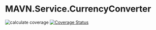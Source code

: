 # MAVN.Service.CurrencyConverter

![calculate coverage](https://github.com/OpenMAVN/MAVN.Service.CurrencyConverter/workflows/calculate%20coverage/badge.svg)
[![Coverage Status](https://coveralls.io/repos/github/OpenMAVN/MAVN.Service.CurrencyConverter/badge.svg?branch=master)](https://coveralls.io/github/OpenMAVN/MAVN.Service.CurrencyConverter?branch=master)
